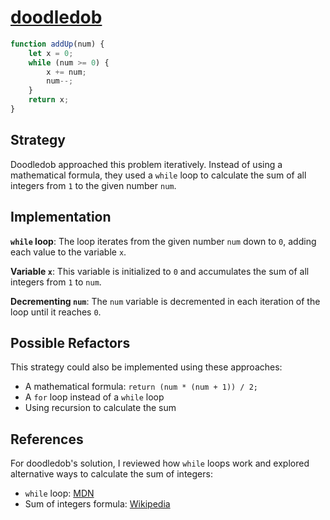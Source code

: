 # [doodledob](https://edabit.com/user/9YZfhv8QycbHu3XeQ)

```javascript
function addUp(num) {
    let x = 0;
    while (num >= 0) {
        x += num;
        num--;
    }
    return x;
}
```

## Strategy

Doodledob approached this problem iteratively. Instead of using a mathematical formula, they used a `while` loop to calculate the sum of all integers from `1` to the given number `num`.

## Implementation

**`while` loop**: The loop iterates from the given number `num` down to `0`, adding each value to the variable `x`.

**Variable `x`**: This variable is initialized to `0` and accumulates the sum of all integers from `1` to `num`.

**Decrementing `num`**: The `num` variable is decremented in each iteration of the loop until it reaches `0`.

## Possible Refactors

This strategy could also be implemented using these approaches:

- A mathematical formula: `return (num * (num + 1)) / 2;`
- A `for` loop instead of a `while` loop
- Using recursion to calculate the sum

## References

For doodledob's solution, I reviewed how `while` loops work and explored alternative ways to calculate the sum of integers:

- `while` loop: [MDN](https://developer.mozilla.org/en-US/docs/Web/JavaScript/Reference/Statements/while)
- Sum of integers formula: [Wikipedia](https://en.wikipedia.org/wiki/Arithmetic_progression)

